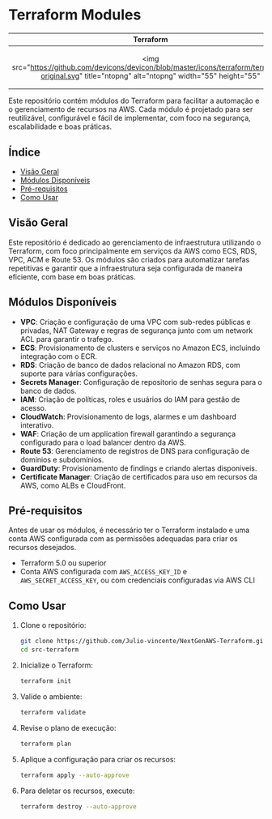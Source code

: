 # Terraform Modules

| Terraform        |
|------------|
| <p align="center"><img src="https://github.com/devicons/devicon/blob/master/icons/terraform/terraform-original.svg" title="ntopng" alt="ntopng" width="55" height="55" |


Este repositório contém módulos do Terraform para facilitar a automação e o gerenciamento de recursos na AWS. Cada módulo é projetado para ser reutilizável, configurável e fácil de implementar, com foco na segurança, escalabilidade e boas práticas.

## Índice

- [Visão Geral](#visão-geral)
- [Módulos Disponíveis](#módulos-disponíveis)
- [Pré-requisitos](#pré-requisitos)
- [Como Usar](#como-usar)

## Visão Geral

Este repositório é dedicado ao gerenciamento de infraestrutura utilizando o Terraform, com foco principalmente em serviços da AWS como ECS, RDS, VPC, ACM e Route 53. Os módulos são criados para automatizar tarefas repetitivas e garantir que a infraestrutura seja configurada de maneira eficiente, com base em boas práticas.

## Módulos Disponíveis

- **VPC**: Criação e configuração de uma VPC com sub-redes públicas e privadas, NAT Gateway e regras de segurança junto com um network ACL para garantir o trafego.
- **ECS**: Provisionamento de clusters e serviços no Amazon ECS, incluindo integração com o ECR.
- **RDS**: Criação de banco de dados relacional no Amazon RDS, com suporte para várias configurações.
- **Secrets Manager**: Configuração de repositorio de senhas segura para o banco de dados.
- **IAM**: Criação de políticas, roles e usuários do IAM para gestão de acesso.
- **CloudWatch**: Provisionamento de logs, alarmes e um dashboard interativo.
- **WAF**: Criação de um application firewall garantindo a segurança configurado para o load balancer dentro da AWS.
- **Route 53**: Gerenciamento de registros de DNS para configuração de domínios e subdomínios.
- **GuardDuty**: Provisionamento de findings e criando alertas disponiveis.
- **Certificate Manager**: Criação de certificados para uso em recursos da AWS, como ALBs e CloudFront.

## Pré-requisitos

Antes de usar os módulos, é necessário ter o Terraform instalado e uma conta AWS configurada com as permissões adequadas para criar os recursos desejados.

- Terraform 5.0 ou superior
- Conta AWS configurada com `AWS_ACCESS_KEY_ID` e `AWS_SECRET_ACCESS_KEY`, ou com credenciais configuradas via AWS CLI

## Como Usar

1. Clone o repositório:

    ```bash
    git clone https://github.com/Julio-vincente/NextGenAWS-Terraform.git
    cd src-terraform
    ```

2. Inicialize o Terraform:

    ```bash
    terraform init
    ```

3. Valide o ambiente:

    ```bash
    terraform validate
    ```

4. Revise o plano de execução:

    ```bash
    terraform plan
    ```

5. Aplique a configuração para criar os recursos:

    ```bash
    terraform apply --auto-approve
    ```

6. Para deletar os recursos, execute:

    ```bash
    terraform destroy --auto-approve
    ```
